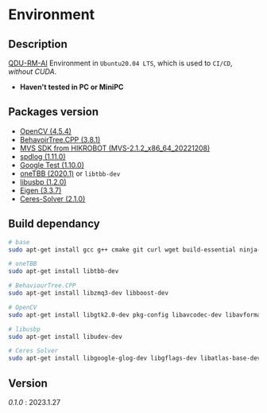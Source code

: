 # Environment

## Description

[QDU-RM-AI](https://github.com/qdu-rm-cv/qdu-rm-ai) Environment in `Ubuntu20.04 LTS`, which is used to `CI/CD`, *without CUDA*.

- **Haven't tested in PC or MiniPC**

## Packages version

- [OpenCV (4.5.4)](https://docs.opencv.org/4.5.4/d7/d9f/tutorial_linux_install.html)
- [BehavoirTree.CPP (3.8.1)](https://github.com/BehaviorTree/BehaviorTree.CPP)
- [MVS SDK from HIKROBOT (MVS-2.1.2_x86_64_20221208)](https://www.hikrobotics.com/cn/machinevision/service/download?module=0)
- [spdlog (1.11.0)](https://github.com/gabime/spdlog)
- [Google Test (1.10.0)](https://github.com/google/googletest)
- [oneTBB (2020.1)](https://github.com/oneapi-src/oneTBB) or `libtbb-dev`
- [libusbp (1.2.0)](https://github.com/pololu/libusbp)
- [Eigen (3.3.7)](https://eigen.tuxfamily.org/index.php?title=Main_Page)
- [Ceres-Solver (2.1.0)](http://ceres-solver.org/)

## Build dependancy

```sh
# base
sudo apt-get install gcc g++ cmake git curl wget build-essential ninja-build

# oneTBB
sudo apt-get install libtbb-dev

# BehaviourTree.CPP
sudo apt-get install libzmq3-dev libboost-dev

# OpenCV
sudo apt-get install libgtk2.0-dev pkg-config libavcodec-dev libavformat-dev libswscale-dev python-numpy libtbb2 libtbb-dev libjpeg-dev libpng-dev libtiff-dev libdc1394-22-dev  ffmpeg libavcodec-dev libavformat-dev libswscale-dev libavutil-dev

# libusbp
sudo apt-get install libudev-dev

# Ceres Solver
sudo apt-get install libgoogle-glog-dev libgflags-dev libatlas-base-dev libeigen3-dev libsuitesparse-dev
```

## Version

*0.1.0* : 2023.1.27
